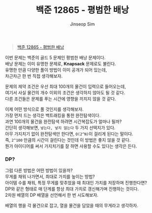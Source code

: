 ﻿---
layout: post
title: "백준 12865 - 평범한 배낭"
categories: Baekjoon
tags: [cpp]
author:
  - Jinseop Sim
---
> [백준 12865 - 평범한 배낭](https://www.acmicpc.net/problem/12865)

이번 문제는 백준의 골드 5 문제인 평범한 배낭 문제이다.  
배낭 문제는 이미 유명한 문제로, __Knapsack__ 문제로도 불린다.  
유명한 만큼 다양한 풀이 방법이 이미 공개가 되어 있는데,  
차근차근 한 번 직접 생각해보자.  

문제의 제약 조건은 우선 최대 100개의 물건이 입력으로 들어오는데,  
여기서 사실 물건의 개수 이외의 조건은 생각하지 않아도 될 것 같다.  
다른 조건들은 문제를 푸는 시간에 영향을 끼치지 않을 것 같다.  

이제 어떤 방식으로 풀 것인지를 생각해보자.  
가장 먼저 드는 생각은 백트래킹을 통한 완전탐색이다.  
과연 100개의 물건을 완전탐색 하려면 시간복잡도가 얼마나 될까?  
간단히 생각해보면, ```넣는다, 넣지 않는다``` 두 가지 선택지가 있다.  
아무 가지치기 없이 완전탐색만 한다면, ```O(2^N)```이 걸리게 된다는 말이다.  
즉, ```2^100``` 만큼의 시간이 걸린다는 것인데 이 방법은 좋지 않을 것 같다.  
뭔가 아이디어를 써서 가지치기를 잘 하면 사용할 수도 있다는 생각은 든다.  

### DP?
그럼 다른 방법은 어떤 방법이 있을까?  
무게를 채워 나가면서, 최대로 가치를 높이는 방법?  
아이템 수를 채워, 특정 무게를 맞추었을 때 최대인 가치를 저장하며 진행한다면?  
DP와 같은 형태로 매 단계를 항상 최대 가치로 갱신해가며 진행하는 것이다.  
2차원 배열의 DP 배열을 선언해서 한 번 시도해보자.

배열의 행을 각 물건으로 잡고, 열을 물건을 담았을 때의 무게라고 생각하자.  
